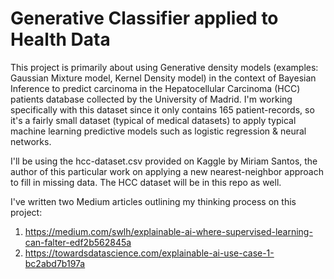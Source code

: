 # Generative Classifier applied to Health Data
This project is primarily about using Generative density models (examples: Gaussian Mixture model, Kernel Density model) in the context of Bayesian Inference to predict carcinoma in the Hepatocellular Carcinoma (HCC) patients database collected by the University of Madrid.  I'm working specifically with this dataset since it only contains 165 patient-records, so it's a fairly small dataset (typical of medical datasets) to apply typical machine learning predictive models such as logistic regression & neural networks.

I'll be using the hcc-dataset.csv provided on Kaggle by Miriam Santos, the author of this particular work on applying a new nearest-neighbor approach to fill in missing data. The HCC dataset will be in this repo as well.

I've written two Medium articles outlining my thinking process on this project: 
1. https://medium.com/swlh/explainable-ai-where-supervised-learning-can-falter-edf2b562845a
2. https://towardsdatascience.com/explainable-ai-use-case-1-bc2abd7b197a
